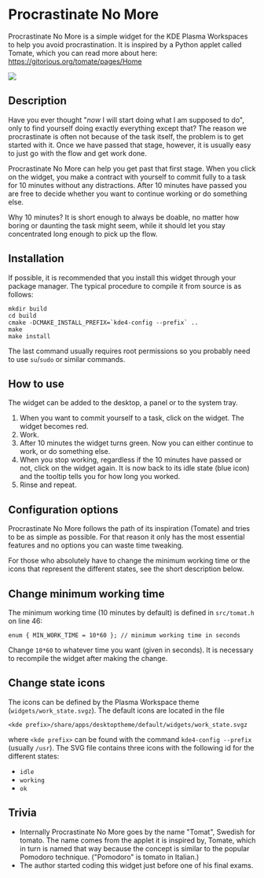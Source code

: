 Procrastinate No More
=====================

Procrastinate No More is a simple widget for the KDE Plasma Workspaces to help you avoid 
procrastination. It is inspired by a Python applet called Tomate, which you can read more
about here: https://gitorious.org/tomate/pages/Home

![](http://kde-apps.org/CONTENT/content-pre3/142783-3.png)


Description
-----------

Have you ever thought "_now_ I will start doing what I am supposed to do", only to find 
yourself doing exactly everything except that? The reason we procrastinate is often not
because of the task itself, the problem is to get started with it. Once we have passed
that stage, however, it is usually easy to just go with the flow and get work done.

Procrastinate No More can help you get past that first stage. When you click on the
widget, you make a contract with yourself to commit fully to a task for 10 minutes without 
any distractions. After 10 minutes have passed you are free to decide whether you want to 
continue working or do something else.

Why 10 minutes? It is short enough to always be doable, no matter how boring or daunting
the task might seem, while it should let you stay concentrated long enough to pick up the
flow.


Installation
------------

If possible, it is recommended that you install this widget through your package manager.
The typical procedure to compile it from source is as follows:

    mkdir build
    cd build
    cmake -DCMAKE_INSTALL_PREFIX=`kde4-config --prefix` ..
    make
    make install

The last command usually requires root permissions so you probably need to use `su`/`sudo`
or similar commands.


How to use
----------

The widget can be added to the desktop, a panel or to the system tray.

1. When you want to commit yourself to a task, click on the widget. The widget becomes red.
2. Work.
3. After 10 minutes the widget turns green. Now you can either continue to work, or do
something else.
4. When you stop working, regardless if the 10 minutes have passed or not, click on the 
widget again. It is now back to its idle state (blue icon) and the tooltip tells you for
how long you worked.
5. Rinse and repeat.


Configuration options
---------------------

Procrastinate No More follows the path of its inspiration (Tomate) and tries to be as
simple as possible. For that reason it only has the most essential features and no
options you can waste time tweaking.

For those who absolutely have to change the minimum working time or the icons that 
represent the different states, see the short description below.


Change minimum working time
---------------------------

The minimum working time (10 minutes by default) is defined in `src/tomat.h` on line 46:

    enum { MIN_WORK_TIME = 10*60 }; // minimum working time in seconds

Change `10*60` to whatever time you want (given in seconds). It is necessary to recompile
the widget after making the change.


Change state icons
------------------

The icons can be defined by the Plasma Workspace theme (`widgets/work_state.svgz`).
The default icons are located in the file

    <kde prefix>/share/apps/desktoptheme/default/widgets/work_state.svgz

where `<kde prefix>` can be found with the command `kde4-config --prefix` (usually `/usr`).
The SVG file contains three icons with the following id for the different states:

- `idle`
- `working`
- `ok`


Trivia
------

- Internally Procrastinate No More goes by the name "Tomat", Swedish for tomato. The name
comes from the applet it is inspired by, Tomate, which in turn is named that way because
the concept is similar to the popular Pomodoro technique. ("Pomodoro" is tomato in
Italian.)
- The author started coding this widget just before one of his final exams.
